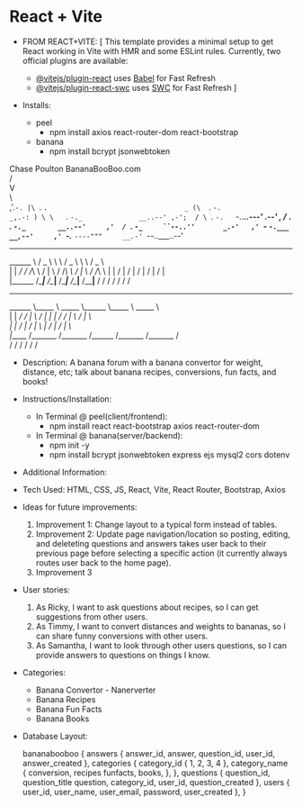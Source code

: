# React + Vite

* FROM REACT+VITE: [
    This template provides a minimal setup to get React working in Vite with HMR and some ESLint rules.
    Currently, two official plugins are available:
    - [@vitejs/plugin-react](https://github.com/vitejs/vite-plugin-react/blob/main/packages/plugin-react/README.md) uses [Babel](https://babeljs.io/) for Fast Refresh
    - [@vitejs/plugin-react-swc](https://github.com/vitejs/vite-plugin-react-swc) uses [SWC](https://swc.rs/) for Fast Refresh
]

* Installs:
    - peel
        - npm install axios react-router-dom react-bootstrap
    - banana
        - npm install bcrypt jsonwebtoken


Chase Poulton
BananaBooBoo.com          
             /\
            V  \
             \  \
             \,'.`-.
             |\ `. `.                                  _
              (\  `. `-.                           _,.-: )
                \ \   `. `-._              __..--' ,-';  /
                 \ `.   `-.   `-..___..---'   _.--'  ,  /
                  `. `.    `-._        __..--'     ,'  /
                    `. `-_     ``--..''       _.-'   ,'
                      `-_ `-.___        __,--'     ,'
                         `-.__  `----"""     __.-'
                               `--..____..--'                         
__________    _____    _______      _____    _______      _____   
\______   \  /  _  \   \      \    /  _  \   \      \    /  _  \  
 |    |  _/ /  /_\  \  /   |   \  /  /_\  \  /   |   \  /  /_\  \ 
 |    |   \/    |    \/    |    \/    |    \/    |    \/    |    \
 |______  /\____|__  /\____|__  /\____|__  /\____|__  /\____|__  /
        \/         \/         \/         \/         \/         \/ 
__________ ________   ________ __________ ________   ________     
\______   \\_____  \  \_____  \\______   \\_____  \  \_____  \    
 |    |  _/ /   |   \  /   |   \|    |  _/ /   |   \  /   |   \   
 |    |   \/    |    \/    |    \    |   \/    |    \/    |    \  
 |______  /\_______  /\_______  /______  /\_______  /\_______  /  
        \/         \/         \/       \/         \/         \/   

* Description: A banana forum with a banana convertor for weight, 
    distance, etc; talk about banana recipes, conversions, fun facts, 
    and books!

* Instructions/Installation:
    - In Terminal @ peel(client/frontend):
        - npm install react react-bootstrap axios react-router-dom
    - In Terminal @ banana(server/backend):
        - npm init -y
        - npm install bcrypt jsonwebtoken express ejs mysql2 cors dotenv

* Additional Information:

* Tech Used: HTML, CSS, JS, React, Vite, React Router, Bootstrap, Axios

* Ideas for future improvements:
    1. Improvement 1: Change layout to a typical form instead of tables.
    2. Improvement 2: Update page navigation/location so posting, editing, and deleteting questions and answers takes user back to their previous page before selecting a specific action (it currently always routes user back to the home page).
    3. Improvement 3

* User stories:
    1. As Ricky, I want to ask questions about recipes, so I can get suggestions from other users.
    2. As Timmy, I want to convert distances and weights to bananas, so I can share funny conversions with other users.
    3. As Samantha, I want to look through other users questions, so I can provide answers to questions on things I know.

* Categories:
    - Banana Convertor - Nanerverter
    - Banana Recipes
    - Banana Fun Facts
    - Banana Books



* Database Layout:

    bananabooboo {
        answers {
            answer_id,
            answer,
            question_id,
            user_id,
            answer_created
        },
        categories {
            category_id {
                1,
                2,
                3,
                4
            },
            category_name {
                conversion,
                recipes
                funfacts,
                books,
            },
        },
        questions {
            question_id,
            question_title
            question,
            category_id,
            user_id,
            question_created
        },
        users {
            user_id,
            user_name,
            user_email,
            password,
            user_created
        },
    }